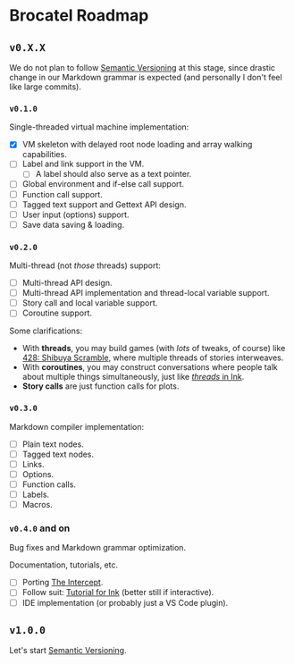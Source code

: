 # Brocatel Roadmap

## `v0.X.X`

We do not plan to follow [Semantic Versioning](https://semver.org/) at this stage,
since drastic change in our Markdown grammar is expected (and personally I don't feel like large commits).

### `v0.1.0`

Single-threaded virtual machine implementation:

- [X] VM skeleton with delayed root node loading and array walking capabilities.
- [ ] Label and link support in the VM.
  - [ ] A label should also serve as a text pointer.
- [ ] Global environment and if-else call support.
- [ ] Function call support.
- [ ] Tagged text support and Gettext API design.
- [ ] User input (options) support.
- [ ] Save data saving & loading.

### `v0.2.0`

Multi-thread (not *those* threads) support:

- [ ] Multi-thread API design.
- [ ] Multi-thread API implementation and thread-local variable support.
- [ ] Story call and local variable support.
- [ ] Coroutine support.

Some clarifications:
- With **threads**, you may build games (with *lots* of tweaks, of course) like
  [428: Shibuya Scramble](https://en.wikipedia.org/wiki/428:_Shibuya_Scramble),
  where multiple threads of stories interweaves.
- With **coroutines**, you may construct conversations where people talk about
  multiple things simultaneously, just like
  [*threads* in Ink](https://github.com/inkle/ink/blob/master/Documentation/WritingWithInk.md#2-threads).
- **Story calls** are just function calls for plots. 

### `v0.3.0`

Markdown compiler implementation:

- [ ] Plain text nodes.
- [ ] Tagged text nodes.
- [ ] Links.
- [ ] Options.
- [ ] Function calls.
- [ ] Labels.
- [ ] Macros.

### `v0.4.0` and on

Bug fixes and Markdown grammar optimization.

Documentation, tutorials, etc.

- [ ] Porting [The Intercept](https://github.com/inkle/the-intercept/blob/master/Assets/Ink/TheIntercept.ink).
- [ ] Follow suit: [Tutorial for Ink](https://www.inklestudios.com/ink/web-tutorial/) (better still if interactive).
- [ ] IDE implementation (or probably just a VS Code plugin).

## `v1.0.0`

Let's start [Semantic Versioning](https://semver.org/).
